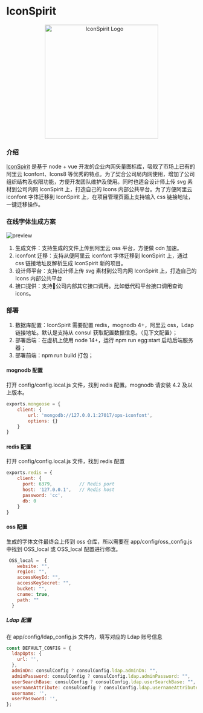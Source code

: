 # IconSpirit

<div align="center">
  <a href="https://iconspirit.vue2.net">
    <img src="https://f.vue2.net/IconSpiritd-02.jpg" alt="IconSpirit Logo" height="300">
  </a>
</div>

### 介绍

<a href="https://iconspirit.vue2.net">IconSpirit</a> 是基于 node + vue 开发的企业内网矢量图标库，吸取了市场上已有的阿里云 Iconfont、Icons8 等优秀的特点。为了契合公司局内网使用，增加了公司组织结构及权限功能，方便开发团队维护及使用。同时也适合设计师上传 svg 素材到公司内网 IconSpirit 上，打造自己的 Icons 内部公共平台。为了方便阿里云 iconfont 字体迁移到 IconSpirit 上，在项目管理页面上支持输入 css 链接地址，一键迁移操作。

### 在线字体生成方案

![preview](https://web-data.zmlearn.com/image/cwyi1FF2iSbJtqXKrKiy1b/502280468-5cec90de12b0a_fix732.png)


1. 生成文件：支持生成的文件上传到阿里云 oss 平台，方便做 cdn 加速。
2. iconfont 迁移：支持从便阿里云 iconfont 字体迁移到 IconSpirit 上，通过 css 链接地址反解析生成 IconSpirit 新的项目。
3. 设计师平台：支持设计师上传 svg 素材到公司内网 IconSpirit 上，打造自己的 Icons 内部公共平台
4. 接口提供：支持公司内部其它接口调用。比如低代码平台接口调用查询 icons。

### 部署
1. 数据库配置：IconSpirit 需要配置 redis，mognodb 4+，阿里云 oss，Ldap 链接地址。默认是支持从 consul 获取配置数据信息。（见下文配置）；
2. 部署后端：在虚机上使用 node 14+，运行 npm run egg:start 启动后端服务器；
3. 部署前端：npm run build 打包；

#### mognodb 配置
打开 config/config.local.js 文件，找到 redis 配置。mognodb 请安装 4.2 及以上版本。
```javascript
exports.mongoose = {
    client: {
        url: 'mongodb://127.0.0.1:27017/ops-iconfont',
        options: {}
    }
}
```
#### redis 配置
打开 config/config.local.js 文件，找到 redis 配置

```javascript
exports.redis = {
    client: {
      port: 6379,          // Redis port
      host: '127.0.0.1',   // Redis host
      password: 'cc',
      db: 0
    }
}
```
#### oss 配置
生成的字体文件最终会上传到 oss 仓库，所以需要在 app/config/oss_config.js 中找到 OSS_local 或 OSS_local 配置进行修改。

```javascript
 OSS_local =  {
    website: "",
    region: "",
    accessKeyId: "",
    accessKeySecret: "",
    bucket: "",
    cname: true,
    path: ""
  }
```
##### Ldap 配置
在 app/config/ldap_config.js 文件内，填写对应的 Ldap 账号信息
```javascript
const DEFAULT_CONFIG = {
  ldapOpts: {
    url: '',
  },
  adminDn: consulConfig ? consulConfig.ldap.adminDn: "",
  adminPassword: consulConfig ? consulConfig.ldap.adminPassword: "",
  userSearchBase: consulConfig ? consulConfig.ldap.userSearchBase: "",
  usernameAttribute: consulConfig ? consulConfig.ldap.usernameAttribute : "",
  username: '',
  userPassword: '',
};
```
